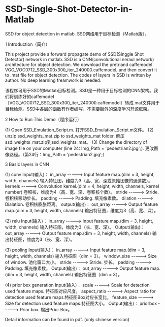 # SSD-Single-Shot-Detector-in-Matlab
SSD for object detection in matlab. SSD网络用于目标检测（Matlab版）。


1 Introduction（简介）

  This project provide a forward propagate demo of SSD(Singgle Shot Detector) network in matlab. SSD is a CNN(convolutional neraul network) architecture for object detection. We download the pretriand caffemodel VGG_VOC0712_SSD_300x300_iter_240000.caffemodel, and then convert it to .mat file for object detection. The codes of layers in SSD is written by author. No deep learning freamwork is needed. 
  
  该程序可用于SSD的Matlab目标检测。SSD是一种用于目标检测的CNN架构。我们将训练好的caffemodel（VGG_VOC0712_SSD_300x300_iter_240000.caffemodel）转成.mat文件用于目标检测。SSD中各层的函数有作者编写，不需要额外的深度学习开源框架。
  
  
2 How to Run This Demo（程序运行）

  (1) Open SSD_Emulation_Script.m.   打开SSD_Emulation_Script.m文件。
  (2) unzip ssd_weights_mat.zip to ssd_weights_mat folder.  解压ssd_weights_mat.zip到ssd_weights_mat。
  (3) Change the directory of image file on your computer (line 24: Img_Path = 'pedestrian2.jpg';).
      更改图像路径。（第24行：Img_Path = 'pedestrian2.jpg';）
      
3 Basic layers in CNN

  (1) conv
  Input(输入)：
    in_array		-----> Input feature map.(dim = 3, height, width, channels) 输入特征图，维度为3（高、宽、深或原始图像的通道数）。
    kernels			-----> Convolution kernel.(dim = 4, height, width, channels, kernel number) 卷积核，维度为4（高、宽、深、卷积核个数）。
    stride			-----> Stride.  卷积核移动步长。
    padding			-----> Padding. 填充像素数。
    dilation    -----> Dialation. 卷积核膨胀距离。
  output(输出)：
    out_array   -----> Output feature map.(dim = 3, height, width, channels)  输出特征图，维度为3（高、宽、深）。
  
  (2) relu 
  Input(输入)：
    in_array    	-----> Input feature map.(dim = 3, height, width, channels) 输入特征图，维度为3（长、宽、深）。
  Output(输出)：
    out_array   	-----> Output feature map.(dim = 3, height, width, channels)  输出特征图，维度为3（长、宽、深）。
    
  (3) pooling
  Input(输入)：
    in_array    	-----> Input feature map.(dim = 3, height, width, channels) 输入特征图（dim = 3）。
    window_size 	-----> Size of window.  池化窗口大小。
    stride      	-----> Stride.  步长。
    padding     	-----> Padding. 填充像素数。
  Output(输出)：
    out_array   	-----> Output feature map.(dim = 3, height, width, channels)  输出特征图（dim = 3）。
    
  (4) prior box generation
  Input(输入)：
    scale           	-----> Scale for detection used feature maps. 特征图对应尺度。
    aspect_ratio    	-----> Aspect ratio for detection used feature maps.特征图Box对应长宽比。
    feature_size    	-----> Size for detection used feature maps.特征图大小。
  Output(输出)：
    priorbox        	-----> Prior box. 输出Prior Box。
    
Detail information can be found in pdf. (only chinese version)
    
